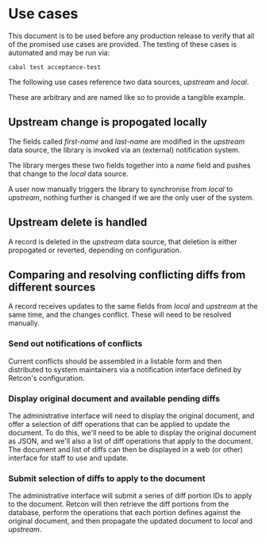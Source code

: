 # Use cases

This document is to be used before any production release to verify that all of
the promised use cases are provided. The testing of these cases is automated
and may be run via:

	cabal test acceptance-test

The following use cases reference two data sources, *upstream* and *local*.

These are arbitrary and are named like so to provide a tangible example.

## Upstream change is propogated locally

The fields called *first-name* and *last-name* are modified in the *upstream*
data source, the library is invoked via an (external) notification system.

The library merges these two fields together into a *name* field and pushes
that change to the *local* data source.

A user now manually triggers the library to synchronise from *local* to
*upstream*, nothing further is changed if we are the only user of the system.

## Upstream delete is handled

A record is deleted in the *upstream* data source, that deletion is either
propogated or reverted, depending on configuration.

## Comparing and resolving conflicting diffs from different sources

A record receives updates to the same fields from *local* and *upstream* at
the same time, and the changes conflict. These will need to be resolved
manually.

### Send out notifications of conflicts

Current conflicts should be assembled in a listable form and then distributed
to system maintainers via a notification interface defined by Retcon's
configuration.

### Display original document and available pending diffs

The administrative interface will need to display the original document, and
offer a selection of diff operations that can be applied to update the
document. To do this, we'll need to be able to display the original document
as JSON, and we'll also a list of diff operations that apply to the document.
The document and list of diffs can then be displayed in a web (or other)
interface for staff to use and update.

### Submit selection of diffs to apply to the document

The administrative interface will submit a series of diff portion IDs to
apply to the document. Retcon will then retrieve the diff portions from the
database, perform the operations that each portion defines against the
original document, and then propagate the updated document to *local* and
*upstream*.
